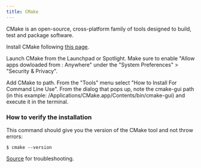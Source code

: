 ```yaml
---
title: CMake
---
```


CMake is an open-source, cross-platform family of tools designed to build, test
and package software.

Install CMake following [this page](https://cmake.org/download/).

Launch CMake from the Launchpad or Spotlight. Make sure to enable "Allow apps dowloaded from : Anywhere" under the "System Preferences" > "Security & Privacy".

Add CMake to path. From the "Tools" menu select "How to Install For Command Line Use". From the dialog that pops up, note the cmake-gui path (in this example: /Applications/CMake.app/Contents/bin/cmake-gui) and execute it in the terminal.


### How to verify the installation

This command should give you the version of the CMake tool and not throw errors:

```shell
$ cmake --version
```

[Source](http://tudat.tudelft.nl/projects/tudat/wiki/Install_on_Mac_OS_X) for troubleshooting.
